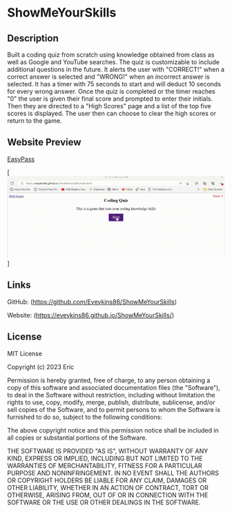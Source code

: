 # ShowMeYourSkills

## Description
Built a coding quiz from scratch using knowledge obtained from class as well as Google and YouTube searches. The quiz is customizable to include additional questions in the future. It alerts the user with "CORRECT!" when a correct answer is selected and "WRONG!" when an incorrect answer is selected. It has a timer with 75 seconds to start and will deduct 10 seconds for every wrong answer. Once the quiz is completed or the timer reaches "0" the user is given their final score and prompted to enter their initials. Then they are directed to a "High Scores" page and a list of the top five scores is displayed. The user then can choose to clear the high scores or return to the game.

## Website Preview

[EasyPass](https://eveykins86.github.io/ShowMeYourSkills/)

[![Video clip of webpage functioning](./assets/ShowME.gif)]

## Links

GitHub: (https://github.com/Eveykins86/ShowMeYourSkills)

Website: (https://eveykins86.github.io/ShowMeYourSkills/)


## License

MIT License

Copyright (c) 2023 Eric

Permission is hereby granted, free of charge, to any person obtaining a copy
of this software and associated documentation files (the "Software"), to deal
in the Software without restriction, including without limitation the rights
to use, copy, modify, merge, publish, distribute, sublicense, and/or sell
copies of the Software, and to permit persons to whom the Software is
furnished to do so, subject to the following conditions:

The above copyright notice and this permission notice shall be included in all
copies or substantial portions of the Software.

THE SOFTWARE IS PROVIDED "AS IS", WITHOUT WARRANTY OF ANY KIND, EXPRESS OR
IMPLIED, INCLUDING BUT NOT LIMITED TO THE WARRANTIES OF MERCHANTABILITY,
FITNESS FOR A PARTICULAR PURPOSE AND NONINFRINGEMENT. IN NO EVENT SHALL THE
AUTHORS OR COPYRIGHT HOLDERS BE LIABLE FOR ANY CLAIM, DAMAGES OR OTHER
LIABILITY, WHETHER IN AN ACTION OF CONTRACT, TORT OR OTHERWISE, ARISING FROM,
OUT OF OR IN CONNECTION WITH THE SOFTWARE OR THE USE OR OTHER DEALINGS IN THE
SOFTWARE.
